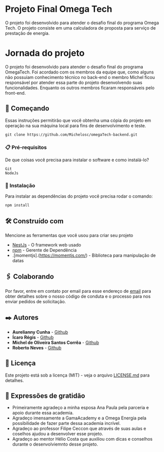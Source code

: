 # Projeto Final Omega Tech

O projeto foi desenvolvido para atender o desafio final do programa Omega Tech. O projeto consiste em uma calculadora de proposta para serviço de prestação de energia.

# Jornada do projeto
O projeto foi desenvolvido para atender o desafio final do programa OmegaTech. Foi acordado com os membros da equipe que, como alguns não possuiam conhecimento técnico no back-end o membro Michel ficou responsável por atender essa parte do projeto desenvolvendo suas funcionalidades. Enquanto os outros membros ficaram responsáveis pelo front-end. 

## 🚀 Começando

Essas instruções permitirão que você obtenha uma cópia do projeto em operação na sua máquina local para fins de desenvolvimento e teste.

```
git clone https://github.com/Michelosc/omegaTech-backend.git
```

### 📋 Pré-requisitos

De que coisas você precisa para instalar o software e como instalá-lo?

```
Git
NodeJs
```

### 🔧 Instalação

Para instalar as dependências do projeto você precisa rodar o comando:

```
npm install
```


## 🛠️ Construído com

Mencione as ferramentas que você usou para criar seu projeto

* [NestJs](http://https://nestjs.com/) - O framework web usado
* [npm](https://https://www.npmjs.com/) - Gerente de Dependência
* .[momentjs].(https://momentjs.com/) - Biblioteca para manipulação de datas


## 🖇️ Colaborando

Por favor, entre em contato por email para esse endereço de [email](micheloscbc@hotmail.com) para obter detalhes sobre o nosso código de conduta e o processo para nos enviar pedidos de solicitação.

## ✒️ Autores

* **Aurelianny Cunha**  - [Github](https://github.com/Aurelianny)
* **Ícaro Régis**  - [Github](https://github.com/icaroregis)
* **Michel de Oliveira Santos Corrêa**  - [Github](https://github.com/Michelosc)
* **Roberto Neves**  - [Github](https://github.com/rsnows)


## 📄 Licença

Este projeto está sob a licença (MIT) - veja o arquivo [LICENSE.md](https://github.com/Michelosc/omegaTech-backend/blob/main/LICENSE) para detalhes.

## 🎁 Expressões de gratidão

* Primeiramente agradeço a minha esposa Ana Paula pela parceria e apoio durante essa academia.
* Agradeço imensamente a GamaAcademy e a Omega Energia pela possibilidade de fazer parte dessa academia incrível. 
* Agradeço ao professor Filipe Ceccon que através de suas aulas e coselhos ajudou a desenvolver esse projeto.
* Agradeço ao mentor Hélio Costa que auxiliou com dicas e conselhos durante o desenvolviemnto desse projeto.
